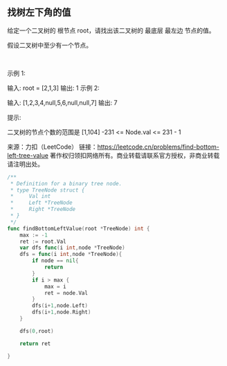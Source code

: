 ## 找树左下角的值
给定一个二叉树的 根节点 root，请找出该二叉树的 最底层 最左边 节点的值。

假设二叉树中至少有一个节点。

 

示例 1:



输入: root = [2,1,3]
输出: 1
示例 2:



输入: [1,2,3,4,null,5,6,null,null,7]
输出: 7
 

提示:

二叉树的节点个数的范围是 [1,104]
-231 <= Node.val <= 231 - 1 


来源：力扣（LeetCode）
链接：https://leetcode.cn/problems/find-bottom-left-tree-value
著作权归领扣网络所有。商业转载请联系官方授权，非商业转载请注明出处。
```go
/**
 * Definition for a binary tree node.
 * type TreeNode struct {
 *     Val int
 *     Left *TreeNode
 *     Right *TreeNode
 * }
 */
func findBottomLeftValue(root *TreeNode) int {
    max := -1
    ret := root.Val
    var dfs func(i int,node *TreeNode)
    dfs = func(i int,node *TreeNode){
        if node == nil{
            return 
        }
        if i > max {
            max = i
            ret = node.Val
        }
        dfs(i+1,node.Left)
        dfs(i+1,node.Right)
    }

    dfs(0,root)

    return ret

}
```

